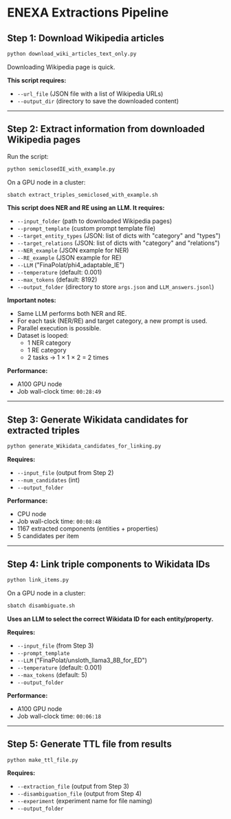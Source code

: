 
# ENEXA Extractions Pipeline

## Step 1: Download Wikipedia articles
   ```bash
   python download_wiki_articles_text_only.py
   ```
Downloading Wikipedia page is quick.

**This script requires:**
- `--url_file` (JSON file with a list of Wikipedia URLs)
- `--output_dir` (directory to save the downloaded content)

---

## Step 2: Extract information from downloaded Wikipedia pages

Run the script:

```bash
python semiclosedIE_with_example.py
```

On a GPU node in a cluster:

```bash
sbatch extract_triples_semiclosed_with_example.sh
```

**This script does NER and RE using an LLM. It requires:**
- `--input_folder` (path to downloaded Wikipedia pages)
- `--prompt_template` (custom prompt template file)
- `--target_entity_types` (JSON: list of dicts with "category" and "types")
- `--target_relations` (JSON: list of dicts with "category" and "relations")
- `--NER_example` (JSON example for NER)
- `--RE_example` (JSON example for RE)
- `--LLM` ("FinaPolat/phi4_adaptable_IE")
- `--temperature` (default: 0.001)
- `--max_tokens` (default: 8192)
- `--output_folder` (directory to store `args.json` and `LLM_answers.jsonl`)

**Important notes:**
- Same LLM performs both NER and RE.
- For each task (NER/RE) and target category, a new prompt is used.
- Parallel execution is possible.
- Dataset is looped:
  - 1 NER category
  - 1 RE category
  - 2 tasks → 1 × 1 × 2 = 2 times

**Performance:**
- A100 GPU node
- Job wall-clock time: `00:28:49`

---

## Step 3: Generate Wikidata candidates for extracted triples

```bash
python generate_Wikidata_candidates_for_linking.py
```

**Requires:**
- `--input_file` (output from Step 2)
- `--num_candidates` (int) 
- `--output_folder`

**Performance:**
- CPU node
- Job wall-clock time: `00:08:48`
- 1167 extracted components (entities + properties)
- 5 candidates per item

---

## Step 4: Link triple components to Wikidata IDs

```bash
python link_items.py
```

On a GPU node in a cluster:

```bash
sbatch disambiguate.sh
```

**Uses an LLM to select the correct Wikidata ID for each entity/property.**

**Requires:**
- `--input_file` (from Step 3)
- `--prompt_template`
- `--LLM` ("FinaPolat/unsloth_llama3_8B_for_ED")
- `--temperature` (default: 0.001)
- `--max_tokens` (default: 5)
- `--output_folder`

**Performance:**
- A100 GPU node
- Job wall-clock time: `00:06:18`

---

## Step 5: Generate TTL file from results

```bash
python make_ttl_file.py
```

**Requires:**
- `--extraction_file` (output from Step 3)
- `--disambiguation_file` (output from Step 4)
- `--experiment` (experiment name for file naming)
- `--output_folder`

